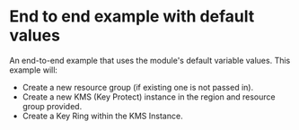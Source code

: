 # End to end example with default values

An end-to-end example that uses the module's default variable values.
This example will:
 - Create a new resource group (if existing one is not passed in).
 - Create a new KMS (Key Protect) instance in the region and resource group provided.
 - Create a Key Ring within the KMS Instance.
